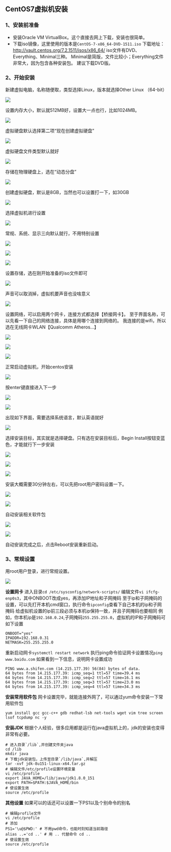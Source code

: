 ## CentOS7虚拟机安装

### 1、安装前准备

- 安装Oracle VM VirtualBox。这个直接去网上下载，安装也很简单。
- 下载iso镜像，这里使用的版本是`CentOS-7-x86_64-DVD-1511.iso`
  下载地址：http://vault.centos.org/7.2.1511/isos/x86_64/
  iso文件有DVD、Everything、Minimal三种。
  Minimal是简版，文件比较小；Everything文件非常大，因为包含各种安装包。
  建议下载DVD版。

### 2、开始安装

新建虚拟电脑，名称随便取，类型选择Linux，版本就选择Other Linux （64-bit）

![](../imgs/centos7/linux-install-001.png)

设置内存大小，默认就512MB好，设置大一点也行，比如1024MB。

![](../imgs/centos7/linux-install-002.png)

虚拟硬盘默认选择第二项“现在创建虚拟硬盘”

![](../imgs/centos7/linux-install-003.png)

虚拟硬盘文件类型默认就好

![](../imgs/centos7/linux-install-004.png)

存储在物理硬盘上，选在“动态分盘”

![](../imgs/centos7/linux-install-005.png)

创建虚拟硬盘，默认是8GB，当然也可以设置打一下，如30GB

![](../imgs/centos7/linux-install-006.png)

选择虚拟机进行设置

![](../imgs/centos7/linux-install-007.png)

常规、系统、显示三向默认就行，不用特别设置

![](../imgs/centos7/linux-install-008.png)

![](../imgs/centos7/linux-install-009.png)

![](../imgs/centos7/linux-install-010.png)

设置存储，选在刚开始准备的iso文件即可

![](../imgs/centos7/linux-install-011.png)

声音可以取消掉，虚拟机要声音也没啥意义

![](../imgs/centos7/linux-install-012.png)

设置网络，可以启用两个网卡，连接方式都选择【桥接网卡】。
至于界面名称，可以先看一下自己的网络连接，具体是用哪个连接到网络的。
我连接的是wifi，所以选在无线网卡WLAN【Qualcomm Atheros...】

![](../imgs/centos7/linux-install-013.png)

![](../imgs/centos7/linux-install-014.png)

![](../imgs/centos7/linux-install-015.png)

正常启动虚拟机，开始centos安装

![](../imgs/centos7/linux-install-016.png)

按enter键直接进入下一步

![](../imgs/centos7/linux-install-017.png)

![](../imgs/centos7/linux-install-018.png)

出现如下界面，需要选择系统语言，默认英语就好

![](../imgs/centos7/linux-install-019.png)

选择安装目标，其实就是选择硬盘。只有选在安装目标后，Begin Install按钮变蓝色，才能就行下一步安装

![](../imgs/centos7/linux-install-020.png)

![](../imgs/centos7/linux-install-021.png)

![](../imgs/centos7/linux-install-022.png)

安装大概需要30分钟左右，可以先把root用户密码设置一下。

![](../imgs/centos7/linux-install-023.png)

![](../imgs/centos7/linux-install-024.png)

自动安装相关软件包

![](../imgs/centos7/linux-install-025.png)

![](../imgs/centos7/linux-install-026.png)

自动安装完成之后，点击Reboot安装重新启动。

### 3、常规设置

用root用户登录，进行常规设置。

![](../imgs/centos7/linux-install-027.png)

**设置网卡**
进入目录`cd /etc/sysconfig/network-scripts/`
编辑文件`vi ifcfg-enp0s3`，其中ONBOOT改成yes，再添加IP地址和子网掩码
至于ip和子网掩码的设置，可以先打开本机cmd窗口，执行命令`ipconfig`查看下自己本机的ip和子网掩码
给虚拟机设置的ip前三段必须与本机ip保持一致，并且子网掩码也要相同
例如，你本机ip是`192.168.0.24`,子网掩码`255.255.255.0`，虚拟机的IP和子网掩码可如下设置

```shell
ONBOOT="yes"
IPADDR=192.168.0.31
NETMASK=255.255.255.0
```

重新启动网卡`systemctl restart network`
执行ping命令验证网卡设置情况`ping www.baidu.com`
如果看到一下信息，说明网卡设置成功

```shell
PING www.a.shifen.com (14.215.177.39) 56(84) bytes of data.
64 bytes from 14.215.177.39: icmp_seq=1 ttl=57 time=39.4 ms
64 bytes from 14.215.177.39: icmp_seq=2 ttl=57 time=16.1 ms
64 bytes from 14.215.177.39: icmp_seq=3 ttl=57 time=23.0 ms
64 bytes from 14.215.177.39: icmp_seq=4 ttl=57 time=34.3 ms
```

**安装常用软件包**
网卡设置完毕，就能连接外网了，可以通过yum命令安装一下常用软件包

```shell
yum install gcc gcc-c++ gdb redhat-lsb net-tools wget vim tree screen lsof tcpdump nc -y
```

**安装JDK**
根据个人经验，很多应用都是运行在java虚拟机上的，jdk的安装也变得非常有必要。

```shell
# 进入目录`/lib`,并创建文件夹java
cd /lib
mkdir java
# 下载jdk安装包，上传至目录`/lib/java`,并解压
tar -xvf jdk-8u151-linux-x64.tar.gz
# 编辑文件/etc/profile设置环境变量
vi /etc/profile
export JAVA_HOME=/lib/java/jdk1.8.0_151
export PATH=$PATH:$JAVA_HOME/bin
# 使设置生效
source /etc/profile
```

**其他设置**
如果可以的话还可以设置一下PS1以及个别命令的别名

```shell
# 编辑profile文件
vi /etc/profile
# 添加
PS1='\u@$PWD:' # 不用pwd命令，也能时刻知道当前路径
alias ..='cd ..' # 用 .. 代替命令 cd ..
# 使设置生效
source /etc/profile
```












